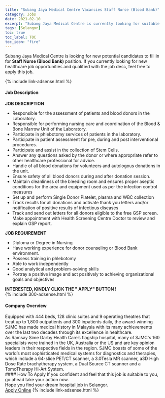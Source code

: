 ```yaml
---
title: "Subang Jaya Medical Centre Vacancies Staff Nurse (Blood Bank)" 
category: Jobs 
date: 2021-02-10 
excerpt: "Subang Jaya Medical Centre is currently looking for suitable person to fill in the Staff Nurse (Blood Bank) which positioned at Selangor" 
tags: [Selangor] 
toc: true 
toc_label: TOC 
toc_icon: "fire" 
--- 
```


<p>Subang Jaya Medical Centre is looking for new potential candidates to fill in for <b>Staff Nurse (Blood Bank)</b> position. If you currently looking for new healthcare job opportunities and qualified with the job desc, feel free to apply this job.
</p>{% include link-adsense.html %} 
<div><div><h4>Job Description</h4></div><div><div><span><div><div><strong>JOB DESCRIPTION</strong></div><ul><li>Responsible for the assessment of patients and blood donors in the Laboratory.</li><li>Responsible for performing nursing care and coordination of the Blood &amp; Bone Marrow Unit of the Laboratory.</li><li>Participate in phlebotomy services of patients in the laboratory.</li><li>Participate in patient assessment for pre, during and post interventional procedures.</li><li>Participate and assist in the collection of Stem Cells.</li><li>Answer any questions asked by the donor or where appropriate refer to other healthcare professional for advice.</li><li>Handle of all blood donations for volunteers and autologous donations in the&#160;unit.</li><li>Ensure safety of all blood donors during and after donation session.</li><li>Maintain cleanliness of the bleeding room and ensures proper aseptic conditions for the area and equipment used as per the infection control measures</li><li>Set up and perform Single Donor Platelet, plasma and WBC collection</li><li>Track results for all donations and activate thank you letters and/or notification of positive results of infectious diseases</li><li>Track and send out letters for all donors eligible to the free GSP screen. Make appointment with Health Screening Centre Doctor to review and explain GSP report.</li></ul><div><strong>JOB REQUIREMENT</strong></div><ul><li>Diploma or Degree in Nursing</li><li>Have working experience for donor counseling or Blood Bank environment.</li><li>Possess training in phlebotomy</li><li>Able to work independently</li><li>Good analytical and problem-solving skills</li><li>Portray a positive image and act positively to achieving organizational goals and objectives</li></ul><div><strong>INTERESTED, KINDLY CLICK THE " APPLY" BUTTON !</strong></div></div></span></div></div></div> 
{% include 300-adsense.html %} 
<div><div><h4>Company Overview</h4></div><div><div><span><div><div>
	Equipped with 444 beds, 128 clinic suites and 9 operating theatres that treat up to 1,800 outpatients and 300 inpatients daily, the award-winning SJMC has made medical history in Malaysia with its many achievements over the last two decades through its excellence in healthcare.</div>
<div>
	As Ramsay Sime Darby Health Care&#8217;s flagship hospital, many of SJMC's 160 specialists were trained in the UK, Australia or the US and are key opinion leaders in their respective fields in the region. SJMC boasts of some of the world&#8217;s most sophisticated medical systems for diagnostics and therapies, which include a 64-slice PET/CT scanner, a 3.0Tesla MR scanner, a3D High Dose Rate brachytherapy system, a Dual Source CT scanner and a TomoTherapy Hi-Art System.</div></div></span></div></div></div> 
#### How To Apply 
If you confident and feel that this job is suitable to you, go ahead take your action now. <br/> 
Hope you find your dream hospital job in Selangor. <br/> 
<a href="https://www.jobstreet.com.my/en/job/staff-nurse-blood-bank-4470553?jobId=jobstreet-my-job-4470553" class="btn btn--warning" target="_blank" rel="nofollow noopenner">Apply Online</a> 
{% include link-adsense.html %} 
